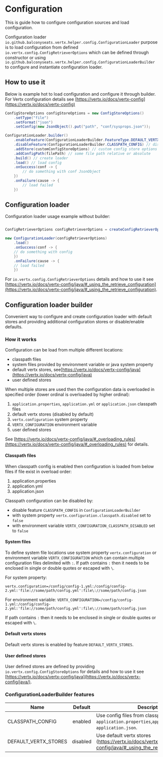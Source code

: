 # Configuration

This is guide how to configure configuration sources and load configuration.

Configuration loader `io.github.balconyseats.vertx.helper.config.ConfigurationLoader` purpose is to load configuration
from defined `io.vertx.config.ConfigRetrieverOptions` which can be defined through constructor or
using `io.github.balconyseats.vertx.helper.config.ConfigurationLoaderBuilder` to configure and instantiate
configuration loader.

## How to use it

Below is example hot to load configuration and configure it through builder.
For Vertx configuration details see [https://vertx.io/docs/vertx-config](https://vertx.io/docs/vertx-config)

```java
ConfigStoreOptions configStoreOptions = new ConfigStoreOptions()
    .setType("file")
    .setFormat("json")
    .setConfig(new JsonObject().put("path", "conf/sysprops.json"));

ConfigurationLoader.builder()
    .enableFeature(ConfigurationLoaderBuilder.FeatureType.DEFAULT_VERTX_STORES) // enable feature
    .disableFeature(ConfigurationLoaderBuilder.CLASSPATH_CONFIG) // disable feature
    .addStore(customConfigStoreOptions) // custom config store options
    .addConfigPath(filePath) // some file path relative or absolute
    .build() // create loader
    .load() // load config
    .onSuccess(conf -> {
        // do something with conf JsonObject
    })
    .onFailure(cause -> {
        // load failed    
    })

```

## Configuration loader

Configuration loader usage example without builder:

```java

ConfigRetrieverOptions configRetrieverOptions = createConfigRetrieverOptions();

new ConfigurationLoader(configRetrieverOptions)
    .load()
    .onSuccess(conf -> {
    // do something with config
    })
    .onFailure(cause -> {
    // load failed    
    })

```

For `io.vertx.config.ConfigRetrieverOptions` details and how to use it see 
[https://vertx.io/docs/vertx-config/java/#_using_the_retrieve_configuration](https://vertx.io/docs/vertx-config/java/#_using_the_retrieve_configuration).


## Configuration loader builder

Convenient way to configure and create configuration loader with default stores and providing additional 
configuration stores or disable/enable defaults.
 

### How it works

Configuration can be load from multiple different locations:
 
 * classpath files
 * system files provided by environment variable or java system property
 * default vertx stores, see[https://vertx.io/docs/vertx-config/java](https://vertx.io/docs/vertx-config/java)
 * user defined stores

When multiple stores are used then the configuration data is overloaded in specified order 
(lower ordinal is overloaded by higher ordinal):

 1. `application.properties`, `application.yml` or `application.json` classpath files 
 2. default vertx stores (disabled by default)
 3. `vertx.configuration` system property
 4. `VERTX_CONFIGURATION` environment variable 
 5. user defined stores

See [https://vertx.io/docs/vertx-config/java/#_overloading_rules](https://vertx.io/docs/vertx-config/java/#_overloading_rules)
for details.


#### Classpath files

When classpath config is enabled then configuration is loaded from below files if file exist in overload order:

 1. application.properties
 2. application.yml
 3. application.json

Classpath configuration can be disabled by:
 * disable feature `CLASSPATH_CONFIG` in `ConfigurationLoaderBuilder`
 * with system property `vertx.configuration.classpath.disabled` set to `false`
 * with environment variable `VERTX_CONFIGURATION_CLASSPATH_DISABLED` set to `false`

#### System files

To define system file locations use system property `vertx.configuration` 
or environment variable `VERTX_CONFIGURATION` which can contain multiple configuration files delimited with `:`.
If path contains `:` then it needs to be enclosed in single or double quotes or escaped with `\`.


For system property:

`vertx.configuration=/config/config-1.yml:/config/config-2.yml:'file://some/path/config.yml':file\://some/path/config.json`

For environment variable:
`VERTX_CONFIGURATION=/config/config-1.yml:/config/config-2.yml:'file://some/path/config.yml':file\://some/path/config.json`


If path contains `:` then it needs to be enclosed in single or double quotes or escaped with `\`.

#### Default vertx stores

Default vertx stores is enabled by feature `DEFAULT_VERTX_STORES`.

#### User defined stores

User defined stores are defined by providing `io.vertx.config.ConfigStoreOptions` for details and how to use it see
[https://vertx.io/docs/vertx-config/java](https://vertx.io/docs/vertx-config/java/).


### ConfigurationLoaderBuilder features

| Name               | Default   | Description                                                                                                       |
|--------------------|:---------:|-------------------------------------------------------------------------------------------------------------------|
|CLASSPATH_CONFIG    | enabled   | Use config files from classpath, if file exists:  `application.properties`,`application.yml`, `application.json`. |
|DEFAULT_VERTX_STORES| disabled  | Use default vertx stores (https://vertx.io/docs/vertx-config/java/#_using_the_retrieve_configuration).            |

